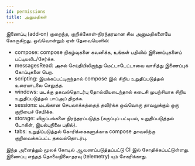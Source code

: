 ```yaml
---
id: permissions
title: அனுமதிகள்
---
```


இணைப்பு (add‑on) குறைந்த, குறிக்கோள்‑நிரந்தரமான சில அனுமதிகளையே கோருகிறது. ஒவ்வொன்றும் ஏன் தேவையெனில்:

- compose: compose நிகழ்வுகளை கவனிக்க, உங்கள் பதிலில் இணைப்புகளைப் பட்டியலிட/சேர்க்க.
- messagesRead: அசல் செய்தியிலிருந்து மெட்டாடேட்டாவை வாசித்து இணைப்புக் கோப்புகளை பெற.
- scripting: இயக்கப்பட்டிருந்தால் compose இல் சிறிய உறுதிப்படுத்தல் உரையாடலை செலுத்த.
- windows: மடக்கு தகவல்தொடர்பு தோல்வியடைந்தால் கடைசி முயற்சியாக சிறிய உறுதிப்படுத்தல் பாப்அப் திறக்க.
- sessions: மடங்கான செயலாக்கத்தைத் தவிர்க்க ஒவ்வொரு தாவலுக்கும் ஒரு குறியைச் சேமிக்க.
- storage: விருப்பங்களை நிரந்தரப்படுத்த (கருப்புப் பட்டியல், உறுதிப்படுத்தல் டோகிள், இயல்புநிலை பதில்).
- tabs: உறுதிப்படுத்தல் கோரிக்கைகளுக்காக compose தாவலிற்கு குறிவைக்கப்பட்ட தகவல்தொடர்பு.

இந்த அனைத்தும் மூலக் கோடில் ஆவணப்படுத்தப்பட்டு CI இல் சோதிக்கப்பட்டுள்ளது. இணைப்பு எந்தத் தொலைநிலை‑தரவு (telemetry) யும் சேகரிக்காது.
